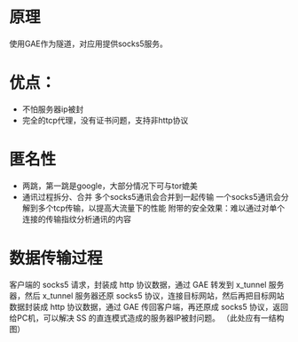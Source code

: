# 原理
使用GAE作为隧道，对应用提供socks5服务。  

# 优点：
+ 不怕服务器ip被封
+ 完全的tcp代理，没有证书问题，支持非http协议

# 匿名性
+ 两跳，第一跳是google，大部分情况下可与tor媲美
+ 通讯过程拆分、合并
  多个socks5通讯会合并到一起传输
  一个socks5通讯会分解到多个tcp传输，以提高大流量下的性能
  附带的安全效果：难以通过对单个连接的传输指纹分析通讯的内容

# 数据传输过程
客户端的 socks5 请求，封装成 http 协议数据，通过 GAE 转发到 x_tunnel 服务器，然后 x_tunnel 服务器还原 socks5 协议，连接目标网站，然后再把目标网站数据封装成 http 协议数据，通过 GAE 传回客户端，再还原成 socks5 协议，返回给PC机，可以解决 SS 的直连模式造成的服务器IP被封问题。
（此处应有一结构图）